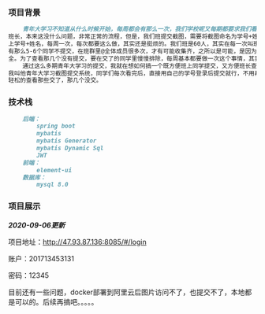 ###  项目背景

```markdown
    青年大学习不知道从什么时候开始，每周都会有那么一次，我们学校呢又每期都要求我们看，看完之后又要叫我们截图发给    
班长，本来这没什么问题，非常正常的流程，但是，我们班提交截图，需要将截图命名为学号+姓名，然后还要在图片上面加     
上学号+姓名，每周一次，每次都要这么做，其实还是挺烦的。我们班是60人，其实在每一次叫班上，提交截图的时候总是会     
有那么5-6个同学不提交，在班群里@全体成员很多次，才有可能收集齐，之所以是可能，是因为其实很多情况下都是没有收集     
全。为了查看那几个没有提交，要在交了的同学里慢慢排除，每周基本都要做一次这个事情，其实很烦的。
    通过这么多期青年大学习的提交，我就在想如何搞一个既方便班上同学提交，又方便班长查看那些同学没有提交的项目，该项目    
我叫他青年大学习截图提交系统，同学们每次看完后，直接用自己的学号登录后提交就行，不用再命名什么的，班长只用在后台     
轻松的查看那些交了，那几个没交。
```

###  技术栈

```markdown
	后端：
		spring boot 
		mybatis
		mybatis Generator
		mybatis Dynamic Sql
		JWT
	前端：
		element-ui
	数据库：
		mysql 8.0

```

###  

###  项目展示

***2020-09-06更新***

项目地址：<http://47.93.87.136:8085/#/login>



账户：201713453131

密码：12345

目前还有一些问题，docker部署到阿里云后图片访问不了，也提交不了，本地都是可以的。后续再搞吧。。。。。







###  

